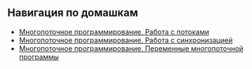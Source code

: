 ## Навигация по домашкам
- [Многопоточное программирование. Работа с потоками](./src/hm1)
- [Многопоточное программирование. Работа с синхронизацией](./src/hm2)
- [Многопоточное программирование. Переменные многопоточной программы](./src/hm3)
